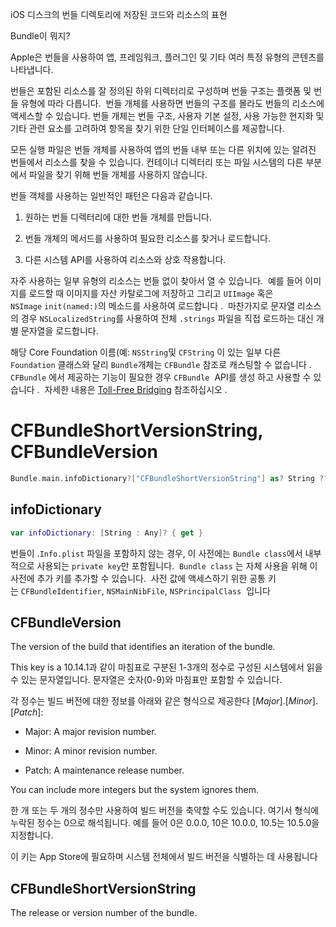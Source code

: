

iOS 디스크의 번들 디렉토리에 저장된 코드와 리소스의 표현

Bundle이 뭐지?

Apple은 번들을 사용하여 앱, 프레임워크, 플러그인 및 기타 여러 특정 유형의 콘텐츠를 나타냅니다.

번들은 포함된 리소스를 잘 정의된 하위 디렉터리로 구성하며 번들 구조는 플랫폼 및 번들 유형에 따라 다릅니다. 
번들 개체를 사용하면 번들의 구조를 몰라도 번들의 리소스에 액세스할 수 있습니다.
번들 개체는 번들 구조, 사용자 기본 설정, 사용 가능한 현지화 및 기타 관련 요소를 고려하여 항목을 찾기 위한 단일 인터페이스를 제공합니다.

모든 실행 파일은 번들 개체를 사용하여 앱의 번들 내부 또는 다른 위치에 있는 알려진 번들에서 리소스를 찾을 수 있습니다. 컨테이너 디렉터리 또는 파일 시스템의 다른 부분에서 파일을 찾기 위해 번들 개체를 사용하지 않습니다.

번들 객체를 사용하는 일반적인 패턴은 다음과 같습니다.

1.  원하는 번들 디렉터리에 대한 번들 개체를 만듭니다.
    
2.  번들 개체의 메서드를 사용하여 필요한 리소스를 찾거나 로드합니다.
    
3.  다른 시스템 API를 사용하여 리소스와 상호 작용합니다.
    

자주 사용하는 일부 유형의 리소스는 번들 없이 찾아서 열 수 있습니다. 
예를 들어 이미지를 로드할 때 이미지를 자산 카탈로그에 저장하고 그리고
`UIImage` 혹은 `NSImage` `init(named:)`의 메소드를 사용하여 로드합니다 . 
마찬가지로 문자열 리소스의 경우 `NSLocalizedString`를 사용하여 전체 `.strings` 파일을 직접 로드하는 대신 개별 문자열을 로드합니다.


해당 Core Foundation 이름(예: `NSString`및 `CFString` 이 있는 일부 다른 `Foundation` 클래스와 달리 `Bundle`개체는  `CFBundle`  참조로 캐스팅할 수 없습니다 . 
`CFBundle` 에서 제공하는 기능이 필요한 경우 `CFBundle`  API를 생성 하고 사용할 수 있습니다 . 
자세한 내용은 [Toll-Free Bridging](https://developer.apple.com/library/archive/documentation/General/Conceptual/CocoaEncyclopedia/Toll-FreeBridgin/Toll-FreeBridgin.html#//apple_ref/doc/uid/TP40010810-CH2) 참조하십시오 .




# CFBundleShortVersionString, CFBundleVersion


```swift
Bundle.main.infoDictionary?["CFBundleShortVersionString"] as? String ?? "0.0"
```

## infoDictionary

```swift
var infoDictionary: [String : Any]? { get }
```

번들이 .`Info.plist` 파일을 포함하지 않는 경우,
이 사전에는 `Bundle class`에서 내부적으로 사용되는 `private key`만 포함됩니다. 
`Bundle class` 는 자체 사용을 위해 이 사전에 추가 키를 추가할 수 있습니다. 
사전 값에 액세스하기 위한 공통 키는 `CFBundleIdentifier`, `NSMainNibFile`, `NSPrincipalClass`  입니다 

## CFBundleVersion

The version of the build that identifies an iteration of the bundle.

This key is a 10.14.1과 같이 마침표로 구분된 1-3개의 정수로 구성된 시스템에서 읽을 수 있는 문자열입니다. 문자열은 숫자(0-9)와 마침표만 포함할 수 있습니다.

각 정수는 빌드 버전에 대한 정보를 아래와 같은 형식으로 제공한다 
 [_Major_].[_Minor_].[_Patch_]:

-   Major: A major revision number. 
    
-   Minor: A minor revision number. 
    
-   Patch: A maintenance release number.
    

You can include more integers but the system ignores them.

한 개 또는 두 개의 정수만 사용하여 빌드 버전을 축약할 수도 있습니다. 여기서 형식에 누락된 정수는 0으로 해석됩니다. 예를 들어 0은 0.0.0, 10은 10.0.0, 10.5는 10.5.0을 지정합니다.

이 키는 App Store에 필요하며 시스템 전체에서 빌드 버전을 식별하는 데 사용됩니다

## CFBundleShortVersionString

The release or version number of the bundle.
